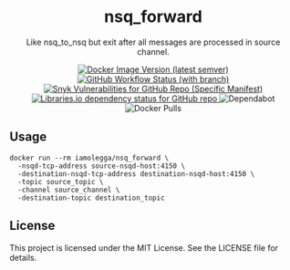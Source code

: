 <h1 align="center">nsq_forward</h1>

<p align="center">Like nsq_to_nsq but exit after all messages are processed in source channel.</p>

<p align="center">
  <a href="https://hub.docker.com/r/iamolegga/nsq_forward">
    <img alt="Docker Image Version (latest semver)" src="https://img.shields.io/docker/v/iamolegga/nsq_forward?sort=semver">
  </a>
  <a href="https://github.com/iamolegga/nsq_forward/actions/workflows/on-push-main.yml?query=branch%3Amain">
    <img alt="GitHub Workflow Status (with branch)" src="https://img.shields.io/github/actions/workflow/status/iamolegga/nsq_forward/on-push-main.yml?branch=main">
  </a>
  <a href="https://snyk.io/test/github/iamolegga/nsq_forward">
    <img alt="Snyk Vulnerabilities for GitHub Repo (Specific Manifest)" src="https://img.shields.io/snyk/vulnerabilities/github/iamolegga/nsq_forward/go.mod" />
  </a>
  <a href="https://libraries.io/github/iamolegga/nsq_forward">
    <img alt="Libraries.io dependency status for GitHub repo" src="https://img.shields.io/librariesio/github/iamolegga/nsq_forward" />
  </a>
  <img alt="Dependabot" src="https://badgen.net/github/dependabot/iamolegga/nsq_forward" />
  <img alt="Docker Pulls" src="https://img.shields.io/docker/pulls/iamolegga/nsq_forward" />
</p>

## Usage

```shell
docker run --rm iamolegga/nsq_forward \
  -nsqd-tcp-address source-nsqd-host:4150 \
  -destination-nsqd-tcp-address destination-nsqd-host:4150 \
  -topic source_topic \
  -channel source_channel \
  -destination-topic destination_topic
```

## License

This project is licensed under the MIT License. See the LICENSE file for details.

